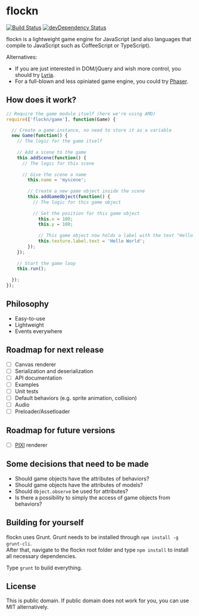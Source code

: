 flockn
======

[![Build Status](https://travis-ci.org/freezedev/flockn.svg?branch=master)](https://travis-ci.org/freezedev/flockn)
[![devDependency Status](https://david-dm.org/freezedev/flockn/dev-status.svg)](https://david-dm.org/freezedev/flockn#info=devDependencies)

flockn is a lightweight game engine for JavaScript (and also languages that compile to JavaScript such as CoffeeScript or TypeScript).

Alternatives:
* If you are just interested in DOM/jQuery and wish more control, you should try [Lyria](https://github.com/freezedev/lyria).
* For a full-blown and less opiniated game engine, you could try [Phaser](https://github.com/photonstorm/phaser).

How does it work?
-----------------

```javascript
// Require the game module itself (here we're using AMD)
require(['flockn/game'], function(Game) {

  // Create a game instance, no need to store it as a variable
  new Game(function() {
    // The logic for the game itself
  
    // Add a scene to the game
    this.addScene(function() {
      // The logic for this scene
      
      // Give the scene a name
    	this.name = 'myscene';
    	
    	// Create a new game object inside the scene
    	this.addGameObject(function() {
    	  // The logic for this game object
    	
    	  // Set the position for this game object
    		this.x = 100;
    		this.y = 100;
    		
    		// This game object now holds a label with the text "Hello World"
    		this.texture.label.text = 'Hello World';
    	});
    });
    
    // Start the game loop
    this.run();
  
  });
});
```

Philosophy
----------
* Easy-to-use
* Lightweight
* Events everywhere

Roadmap for next release
------------------------
- [ ] Canvas renderer
- [ ] Serialization and deserialization
- [ ] API documentation
- [ ] Examples
- [ ] Unit tests
- [ ] Default behaviors (e.g. sprite animation, collision)
- [ ] Audio
- [ ] Preloader/Assetloader

Roadmap for future versions
---------------------------
- [ ] [PIXI](https://github.com/GoodBoyDigital/pixi.js) renderer

Some decisions that need to be made
-----------------------------------
- Should game objects have the attributes of behaviors?
- Should game objects have the attributes of models?
- Should `Object.observe` be used for attributes?
- Is there a possibility to simply the access of game objects from behaviors?

Building for yourself
---------------------
flockn uses Grunt. Grunt needs to be installed through `npm install -g grunt-cli`.  
After that, navigate to the flockn root folder and type `npm install` to install all necessary dependencies.  

Type `grunt` to build everything.

License
-------
This is public domain. If public domain does not work for you, you can use MIT alternatively.
